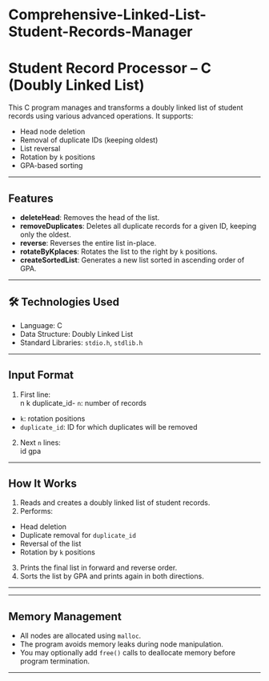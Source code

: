 # Comprehensive-Linked-List-Student-Records-Manager
# Student Record Processor – C (Doubly Linked List)

This C program manages and transforms a doubly linked list of student records using various advanced operations. It supports:

- Head node deletion
- Removal of duplicate IDs (keeping oldest)
- List reversal
- Rotation by `k` positions
- GPA-based sorting

---

##  Features

- **deleteHead**: Removes the head of the list.
- **removeDuplicates**: Deletes all duplicate records for a given ID, keeping only the oldest.
- **reverse**: Reverses the entire list in-place.
- **rotateByKplaces**: Rotates the list to the right by `k` positions.
- **createSortedList**: Generates a new list sorted in ascending order of GPA.

---

## 🛠 Technologies Used

- Language: C
- Data Structure: Doubly Linked List
- Standard Libraries: `stdio.h`, `stdlib.h`

---

##  Input Format

1. First line:  
n k duplicate_id- `n`: number of records  
- `k`: rotation positions  
- `duplicate_id`: ID for which duplicates will be removed

2. Next `n` lines:  
id gpa

---

##  How It Works

1. Reads and creates a doubly linked list of student records.
2. Performs:
- Head deletion
- Duplicate removal for `duplicate_id`
- Reversal of the list
- Rotation by `k` positions
3. Prints the final list in forward and reverse order.
4. Sorts the list by GPA and prints again in both directions.

---



---

##  Memory Management

- All nodes are allocated using `malloc`.
- The program avoids memory leaks during node manipulation.
- You may optionally add `free()` calls to deallocate memory before program termination.

---



